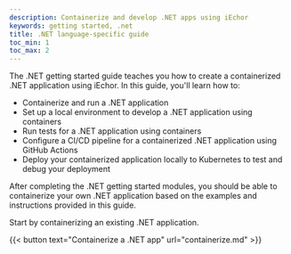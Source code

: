 ```yaml
---
description: Containerize and develop .NET apps using iEchor
keywords: getting started, .net
title: .NET language-specific guide
toc_min: 1
toc_max: 2
---
```


The .NET getting started guide teaches you how to create a containerized .NET application using iEchor. In this guide, you'll learn how to:

* Containerize and run a .NET application
* Set up a local environment to develop a .NET application using containers
* Run tests for a .NET application using containers
* Configure a CI/CD pipeline for a containerized .NET application using GitHub Actions
* Deploy your containerized application locally to Kubernetes to test and debug your deployment

After completing the .NET getting started modules, you should be able to containerize your own .NET application based on the examples and instructions provided in this guide.

Start by containerizing an existing .NET application.

{{< button text="Containerize a .NET app" url="containerize.md" >}}